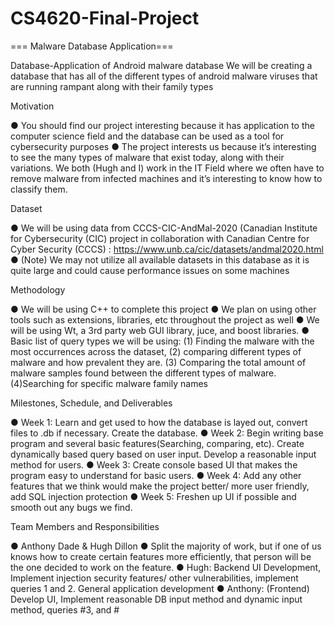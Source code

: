 # CS4620-Final-Project

=== Malware Database Application===

Database-Application of Android malware database We will be creating a database that has all of the different types of android malware viruses that are running rampant along with their family types

Motivation

● You should find our project interesting because it has application to the computer science field and the database can be used as a tool for cybersecurity purposes ● The project interests us because it’s interesting to see the many types of malware that exist today, along with their variations. We both (Hugh and I) work in the IT Field where we often have to remove malware from infected machines and it’s interesting to know how to classify them.

Dataset

● We will be using data from CCCS-CIC-AndMal-2020 (Canadian Institute for Cybersecurity (CIC) project in collaboration with Canadian Centre for Cyber Security (CCCS) : https://www.unb.ca/cic/datasets/andmal2020.html ● (Note) We may not utilize all available datasets in this database as it is quite large and could cause performance issues on some machines

Methodology

● We will be using C++ to complete this project ● We plan on using other tools such as extensions, libraries, etc throughout the project as well ● We will be using Wt, a 3rd party web GUI library, juce, and boost libraries. ● Basic list of query types we will be using: (1) Finding the malware with the most occurrences across the dataset, (2) comparing different types of malware and how prevalent they are. (3) Comparing the total amount of malware samples found between the different types of malware. (4)Searching for specific malware family names

Milestones, Schedule, and Deliverables

● Week 1: Learn and get used to how the database is layed out, convert files to .db if necessary. Create the database. ● Week 2: Begin writing base program and several basic features(Searching, comparing, etc). Create dynamically based query based on user input. Develop a reasonable input method for users. ● Week 3: Create console based UI that makes the program easy to understand for basic users. ● Week 4: Add any other features that we think would make the project better/ more user friendly, add SQL injection protection ● Week 5: Freshen up UI if possible and smooth out any bugs we find.

Team Members and Responsibilities

● Anthony Dade & Hugh Dillon ● Split the majority of work, but if one of us knows how to create certain features more efficiently, that person will be the one decided to work on the feature. ● Hugh: Backend UI Development, Implement injection security features/ other vulnerabilities, implement queries 1 and 2. General application development ● Anthony: (Frontend) Develop UI, Implement reasonable DB input method and dynamic input method, queries #3, and #
